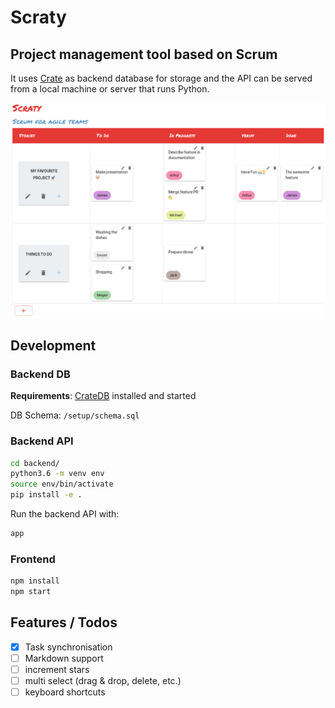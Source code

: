 # Scraty

## Project management tool based on Scrum

It uses [Crate](https://crate.io) as backend database for storage and the
API can be served from a local machine or server that runs Python.

![Dashboard](scraty.png)

## Development

### Backend DB

**Requirements**: [CrateDB](https://crate.io/docs/crate/getting-started/en/latest/install-run/index.html)
                  installed and started

DB Schema: `/setup/schema.sql`

### Backend API

```bash
cd backend/
python3.6 -m venv env
source env/bin/activate
pip install -e .
```

Run the backend API with:

```bash
app
```

### Frontend

```bash
npm install
npm start
```

## Features / Todos

- [x] Task synchronisation
- [ ] Markdown support
- [ ] increment stars
- [ ] multi select (drag & drop, delete, etc.)
- [ ] keyboard shortcuts
